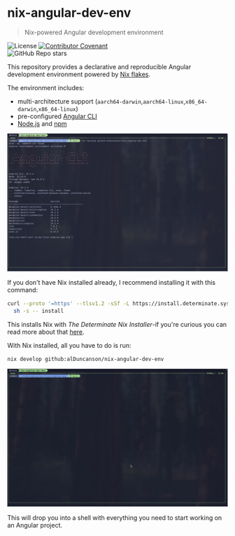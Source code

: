 # nix-angular-dev-env

> Nix-powered Angular development environment

![License](https://img.shields.io/github/license/alDuncanson/nix-angular-dev-env)
[![Contributor Covenant](https://img.shields.io/badge/Contributor%20Covenant-2.1-4baaaa.svg)](https://www.contributor-covenant.org/)\
![GitHub Repo stars](https://img.shields.io/github/stars/alDuncanson/nix-angular-dev-env)

This repository provides a declarative and reproducible Angular development
environment powered by [Nix flakes](https://nix.dev/concepts/flakes.html).

The environment includes:

- multi-architecture support
  (`aarch64-darwin`,`aarch64-linux`,`x86_64-darwin`,`x86_64-linux`)
- pre-configured [Angular CLI](https://angular.dev/tools/cli)
- [Node.js](https://nodejs.org/en) and [npm](https://www.npmjs.com/)

![cli image](./assets/nix-andular-dev-env-in-terminal.png)

If you don't have Nix installed already, I recommend installing it with this
command:

```bash
curl --proto '=https' --tlsv1.2 -sSf -L https://install.determinate.systems/nix | \
  sh -s -- install
```

This installs Nix with _The Determinate Nix Installer_-if you're curious you can
read more about that [here](https://zero-to-nix.com/concepts/nix-installer/).

With Nix installed, all you have to do is run:

```bash
nix develop github:alDuncanson/nix-angular-dev-env
```

![cli demo gif](./assets/nix-andular-dev-env-demo.gif)

This will drop you into a shell with everything you need to start working on an
Angular project.
